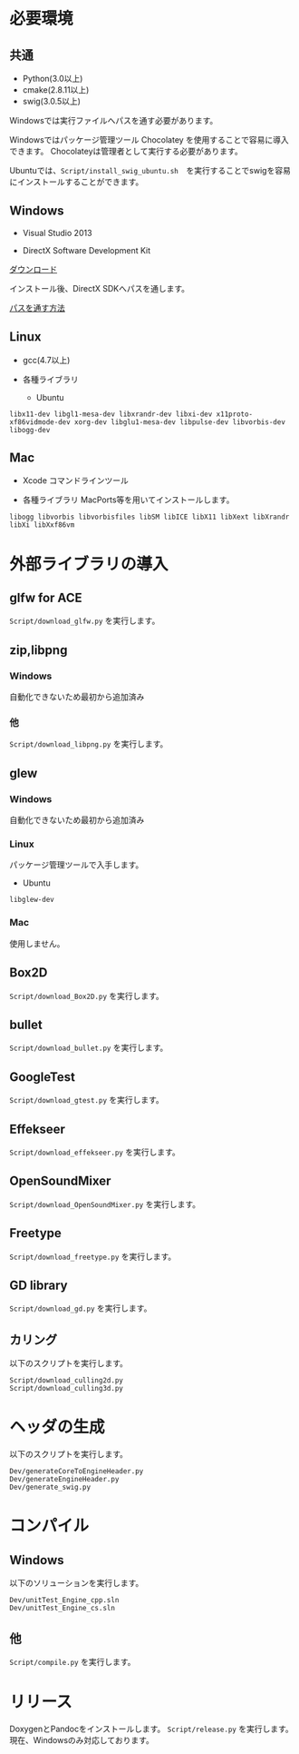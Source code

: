 ﻿# 必要環境

## 共通

* Python(3.0以上)
* cmake(2.8.11以上)
* swig(3.0.5以上)

Windowsでは実行ファイルへパスを通す必要があります。

Windowsではパッケージ管理ツール Chocolatey を使用することで容易に導入できます。
Chocolateyは管理者として実行する必要があります。

Ubuntuでは、```Script/install_swig_ubuntu.sh```　を実行することでswigを容易にインストールすることができます。

## Windows

* Visual Studio 2013

* DirectX Software Development Kit

[ダウンロード](http://www.microsoft.com/en-us/download/details.aspx?id=6812)

インストール後、DirectX SDKへパスを通します。

[パスを通す方法](DirectXSDK.md)

## Linux

* gcc(4.7以上)

* 各種ライブラリ
  - Ubuntu
```
libx11-dev libgl1-mesa-dev libxrandr-dev libxi-dev x11proto-xf86vidmode-dev xorg-dev libglu1-mesa-dev libpulse-dev libvorbis-dev libogg-dev
```

## Mac

* Xcode コマンドラインツール

* 各種ライブラリ
MacPorts等を用いてインストールします。
```
libogg libvorbis libvorbisfiles libSM libICE libX11 libXext libXrandr libXi libXxf86vm
```

# 外部ライブラリの導入

## glfw for ACE

```Script/download_glfw.py``` を実行します。

## zip,libpng

### Windows

自動化できないため最初から追加済み

### 他

```Script/download_libpng.py``` を実行します。


## glew

### Windows

自動化できないため最初から追加済み

### Linux

パッケージ管理ツールで入手します。
  - Ubuntu
```
libglew-dev
```

### Mac

使用しません。

## Box2D

```Script/download_Box2D.py``` を実行します。

## bullet

```Script/download_bullet.py``` を実行します。

## GoogleTest

```Script/download_gtest.py``` を実行します。

## Effekseer

```Script/download_effekseer.py``` を実行します。

## OpenSoundMixer

```Script/download_OpenSoundMixer.py``` を実行します。

## Freetype

```Script/download_freetype.py``` を実行します。

## GD library

```Script/download_gd.py``` を実行します。

## カリング

以下のスクリプトを実行します。

```
Script/download_culling2d.py
Script/download_culling3d.py
```

# ヘッダの生成

以下のスクリプトを実行します。

```
Dev/generateCoreToEngineHeader.py
Dev/generateEngineHeader.py
Dev/generate_swig.py
```

# コンパイル

## Windows

以下のソリューションを実行します。

```
Dev/unitTest_Engine_cpp.sln
Dev/unitTest_Engine_cs.sln
```

## 他

```Script/compile.py``` を実行します。

# リリース

DoxygenとPandocをインストールします。
```Script/release.py``` を実行します。現在、Windowsのみ対応しております。
